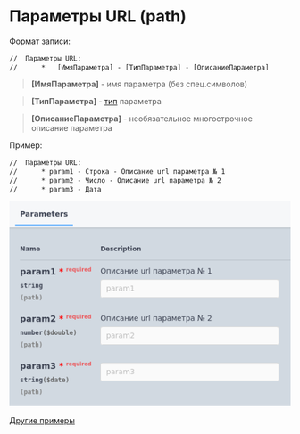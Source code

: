 # Параметры URL (path)

Формат записи:
```
//  Параметры URL:
//      *   [ИмяПараметра] - [ТипПараметра] - [ОписаниеПараметра]
```
> **[ИмяПараметра]** - имя параметра (без спец.символов)

> **[ТипПараметра]** - [тип](../Типы/README.md) параметра

> **[ОписаниеПараметра]** - необязательное многострочное описание параметра

Пример:
```
//	Параметры URL:
//		* param1 - Строка - Описание url параметра № 1
//		* param2 - Число - Описание url параметра № 2
//		* param3 - Дата
```

![path_params](./images/path_params.png)

[Другие примеры](../../examples/EDT/)
